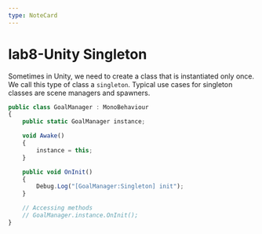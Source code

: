 ```yaml
---
type: NoteCard
---
```


# lab8-Unity Singleton
Sometimes in Unity, we need to create a class that is instantiated only once. We call this type of class a `singleton`. Typical use cases for singleton classes are scene managers and spawners.

```js
public class GoalManager : MonoBehaviour
{
    public static GoalManager instance;

    void Awake()
    {
        instance = this;
    }

    public void OnInit()
    {
        Debug.Log("[GoalManager:Singleton] init");
    }

    // Accessing methods
    // GoalManager.instance.OnInit();
}
```